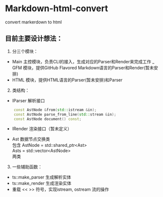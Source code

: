 # Markdown-html-convert
convert markerdown to html

## 目前主要设计想法：
1. 分三个模块：
- Main 主控模块，负责CLI的接入，生成对应的Parser和Render来完成工作
_ GFM 模块，提供GitHub Flavored Markdown语言的Parser和Render(暂未安排)
- HTML 模块，提供HTML语言的Parser(暂未安排)和Parser

2. 类结构：
- IParser 解析接口
```c++    
    const AstNode &from(std::istream &in);
    const AstNode parse_from_line(std::stream &in);
    const AstNode document() const;
```

- IRender 渲染接口（暂未定义）

- Ast 数据节点交换类  
  包含 AstNode = std::shared_ptr\<Ast>  
       Asts = std::vector\<AstNode>  
  两类

3. 一些辅助函数：
- ts::make_parser 生成解析实体
- ts::make_render 生成渲染实体
- 重载 << >> 符号，实现istream, ostream 流的操作